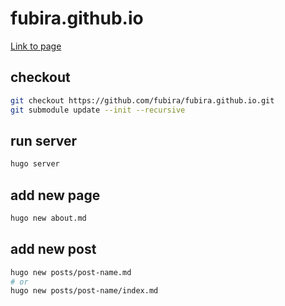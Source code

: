 # fubira.github.io

[Link to page](https://fubira.github.io/)

## checkout

```sh
git checkout https://github.com/fubira/fubira.github.io.git
git submodule update --init --recursive
```

## run server

```sh
hugo server
```

## add new page

```sh
hugo new about.md
```

## add new post

```sh
hugo new posts/post-name.md
# or 
hugo new posts/post-name/index.md
```
